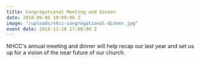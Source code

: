 ```yaml
---
title: Congregational Meeting and Dinner
date: 2018-09-06 19:09:00 Z
image: "/uploads/nhcc-congregational-dinner.jpg"
event date: 2018-11-18 17:00:00 Z
---
```


NHCC's annual meeting and dinner will help recap our last year and set us up for a vision of the near future of our church.